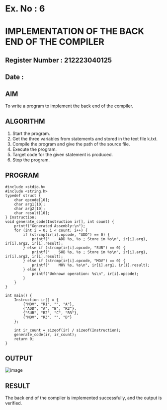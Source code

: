 # Ex. No : 6	
# IMPLEMENTATION OF THE BACK END OF THE COMPILER 
## Register Number : 212223040125
## Date : 

## AIM   
To write a program to implement the back end of the compiler.

## ALGORITHM
1.	Start the program.
2.	Get the three variables from statements and stored in the text file k.txt.
3.	Compile the program and give the path of the source file.
4.	Execute the program.
5.	Target code for the given statement is produced.
6.	Stop the program.

## PROGRAM
```
#include <stdio.h>
#include <string.h>
typedef struct {
    char opcode[10]; 
    char arg1[10];   
    char arg2[10];   
    char result[10]; 
} Instruction;
void generate_code(Instruction ir[], int count) {
    printf("Generated Assembly:\n");
    for (int i = 0; i < count; i++) {
        if (strcmp(ir[i].opcode, "ADD") == 0) {
            printf("    ADD %s, %s ; Store in %s\n", ir[i].arg1, ir[i].arg2, ir[i].result);
        } else if (strcmp(ir[i].opcode, "SUB") == 0) {
            printf("    SUB %s, %s ; Store in %s\n", ir[i].arg1, ir[i].arg2, ir[i].result);
        } else if (strcmp(ir[i].opcode, "MOV") == 0) {
            printf("    MOV %s, %s\n", ir[i].arg1, ir[i].result);
        } else {
            printf("Unknown operation: %s\n", ir[i].opcode);
        }
    }
}

int main() {
    Instruction ir[] = {
        {"MOV", "R1", "", "A"},   
        {"ADD", "A", "B", "R2"},   
        {"SUB", "R2", "C", "R3"},  
        {"MOV", "R3", "", "D"}     
    };
    
    int ir_count = sizeof(ir) / sizeof(Instruction);
    generate_code(ir, ir_count);
    return 0;
}
```


## OUTPUT 
![image](https://github.com/user-attachments/assets/24136991-cc6c-4a9a-ba17-54a1ce6ba817)

## RESULT
The back end of the compiler is implemented successfully, and the output is verified.
